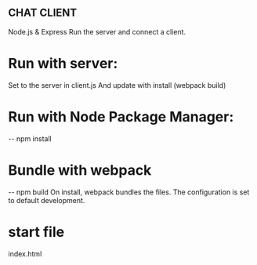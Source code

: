 ## CHAT CLIENT 
Node.js & Express
Run the server and connect a client.

# Run with server:
Set to the server in client.js
And update with install (webpack build)

# Run with Node Package Manager:
-- npm install 

# Bundle with webpack
-- npm build
On install, webpack bundles the files.
The configuration is set to default development. 

# start file
index.html